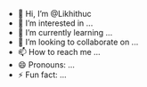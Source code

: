 - 👋 Hi, I’m @Likhithuc
- 👀 I’m interested in ...
- 🌱 I’m currently learning ...
- 💞️ I’m looking to collaborate on ...
- 📫 How to reach me ...
- 😄 Pronouns: ...
- ⚡ Fun fact: ...

<!---
Likhithuc/Likhithuc is a ✨ special ✨ repository because its `README.md` (this file) appears on your GitHub profile.
You can click the Preview link to take a look at your changes.
--->

